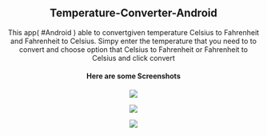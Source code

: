 <h2 align="center">Temperature-Converter-Android</h2>
<p align="center">
This app( #Android ) able to convertgiven temperature Celsius to Fahrenheit and Fahrenheit to Celsius. Simpy enter the temperature that you need to to convert and choose option that Celsius to Fahrenheit or Fahrenheit to Celsius and click convert
</p> 

<h4 align="center">Here are some Screenshots</h4>

<p align="center">
<img src="https://user-images.githubusercontent.com/55014144/128521312-45d31911-2503-4e02-a2cf-dcf347983e44.png"/>
</p>
<p align="center">
<img src="https://user-images.githubusercontent.com/55014144/128521368-6ead7de8-e4a8-4d68-bd0b-53972f8d8285.png"/>
</p>
<p align="center">
<img src="https://user-images.githubusercontent.com/55014144/128521399-7196510e-5725-4ae0-985c-abeb92d64df3.png"/>
</p>

